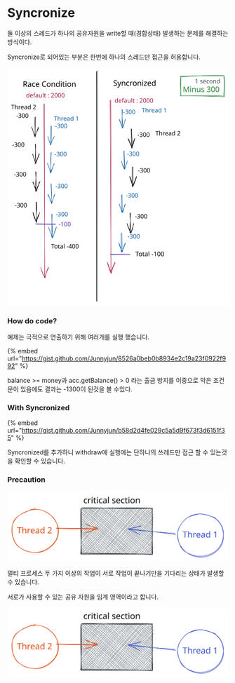 # Syncronize

둘 이상의 스레드가 하나의 공유자원을 write할 때(경합상태) 발생하는 문제를 해결하는 방식이다.

Syncronize로 되어있는 부분은 한번에  하나의 스레드만 접근을 허용합니다.

<img src="../../../.gitbook/assets/file.drawing (1) (3).svg" alt="" class="gitbook-drawing">

### How do code?

예제는 극적으로 연출하기 위해 여러개를 실행 했습니다.

{% embed url="https://gist.github.com/Junnyjun/8526a0beb0b8934e2c19a23f0922f992" %}

balance >= money과 acc.getBalance() > 0 라는 출금 방지를 이중으로 막은 조건문이 있음에도 결과는 -1300이 된것을 볼 수있다.



### With Syncronized

{% embed url="https://gist.github.com/Junnyjun/b58d2d4fe029c5a5d9f673f3d6151f35" %}

Syncronized를 추가하니 withdraw에  실행에는  단하나의 쓰레드만 접근 할 수 있는것을 확인할 수 있습니다.



### Precaution

<img src="../../../.gitbook/assets/file.drawing.svg" alt="" class="gitbook-drawing">

멀티 프로세스 두 가지 이상의 작업이 서로 작업이 끝나기만을 기다리는 상태가 발생할 수 있습니다.

서로가 사용할 수 있는 공유 자원을 임계 영역이라고 합니다.

<img src="../../../.gitbook/assets/file.drawing.svg" alt="" class="gitbook-drawing">

